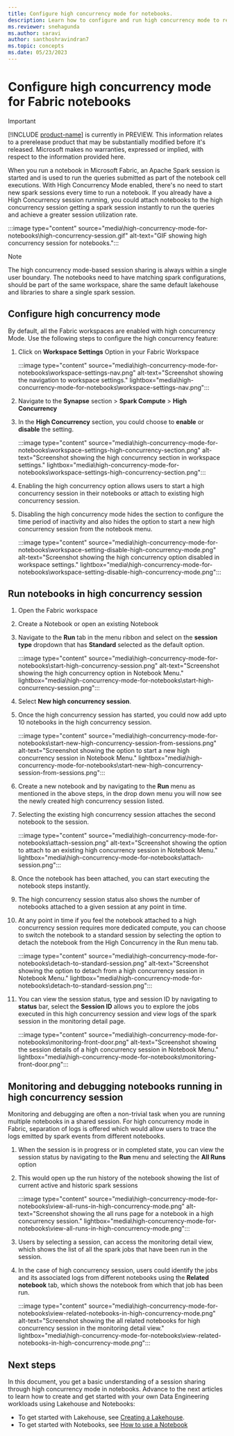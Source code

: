 ```yaml
---
title: Configure high concurrency mode for notebooks.
description: Learn how to configure and run high concurrency mode to reuse session across multiple notebooks.
ms.reviewer: snehagunda
ms.author: saravi
author: santhoshravindran7
ms.topic: concepts
ms.date: 05/23/2023
---
```


# Configure high concurrency mode for Fabric notebooks

> [!IMPORTANT]
> [!INCLUDE [product-name](../includes/product-name.md)] is currently in PREVIEW. This information relates to a prerelease product that may be substantially modified before it's released. Microsoft makes no warranties, expressed or implied, with respect to the information provided here.

When you run a notebook in Microsoft Fabric, an Apache Spark session is started and is used to run the queries submitted as part of the notebook cell executions. With High Concurrency Mode enabled, there's no need to start new spark sessions every time to run a notebook. If you already have a High Concurrency session running, you could attach notebooks to the high concurrency session getting a spark session instantly to run the queries and achieve a greater session utilization rate. 

:::image type="content" source="media\high-concurrency-mode-for-notebooks\high-concurrency-session.gif" alt-text="GIF showing high concurrency session for notebooks.":::

> [!NOTE]
> The high concurrency mode-based session sharing is always within a single user boundary. 
> The notebooks need to have matching spark configurations, should be part of the same workspace, share the same default lakehouse and libraries to share a single spark session. 

## Configure high concurrency mode 
By default, all the Fabric workspaces are enabled with high concurrency Mode. Use the following steps to configure the high concurrency feature: 

1.	Click on **Workspace Settings** Option in your Fabric Workspace

    :::image type="content" source="media\high-concurrency-mode-for-notebooks\workspace-settings-nav.png" alt-text="Screenshot showing the navigation to workspace settings." lightbox="media\high-concurrency-mode-for-notebooks\workspace-settings-nav.png":::

2.	Navigate to the **Synapse** section > **Spark Compute** > **High Concurrency** 

3.  In the **High Concurrency** section, you could choose to **enable** or **disable** the setting. 

    :::image type="content" source="media\high-concurrency-mode-for-notebooks\workspace-settings-high-concurrency-section.png" alt-text="Screenshot showing the high concurrency section in workspace settings." lightbox="media\high-concurrency-mode-for-notebooks\workspace-settings-high-concurrency-section.png":::

4. Enabling the high concurrency option allows users to start a high concurrency session in their notebooks or attach to existing high concurrency session. 

5. Disabling the high concurrency mode hides the section to configure the time period of inactivity and also hides the option to start a new high concurrency session from the notebook menu.

   :::image type="content" source="media\high-concurrency-mode-for-notebooks\workspace-setting-disable-high-concurrency-mode.png" alt-text="Screenshot showing the high concurrency option disabled in workspace settings." lightbox="media\high-concurrency-mode-for-notebooks\workspace-setting-disable-high-concurrency-mode.png":::

## Run notebooks in high concurrency session

1.	Open the Fabric workspace 

2.	Create a Notebook or open an existing Notebook

3.	Navigate to the **Run** tab in the menu ribbon and select on the **session type** dropdown that has **Standard** selected as the default option.

    :::image type="content" source="media\high-concurrency-mode-for-notebooks\start-high-concurrency-session.png" alt-text="Screenshot showing the high concurrency option in Notebook Menu." lightbox="media\high-concurrency-mode-for-notebooks\start-high-concurrency-session.png":::
    
4.	Select **New high concurrency session**. 

5.	Once the high concurrency session has started, you could now add upto 10 notebooks in the high concurrency session.

    :::image type="content" source="media\high-concurrency-mode-for-notebooks\start-new-high-concurrency-session-from-sessions.png" alt-text="Screenshot showing the option to start a new high concurrency session in Notebook Menu." lightbox="media\high-concurrency-mode-for-notebooks\start-new-high-concurrency-session-from-sessions.png":::
    
6.	Create a new notebook and by navigating to the **Run** menu as mentioned in the above steps, in the drop down menu you will now see the newly created high concurrency session listed. 

7.	Selecting the existing high concurrency session attaches the second notebook to the session.

    :::image type="content" source="media\high-concurrency-mode-for-notebooks\attach-session.png" alt-text="Screenshot showing the option to attach to an existing high concurrency session in Notebook Menu." lightbox="media\high-concurrency-mode-for-notebooks\attach-session.png":::
    
8.	Once the notebook has been attached, you can start executing the notebook steps instantly. 

9.	The high concurrency session status also shows the number of notebooks attached to a given session at any point in time. 

10. At any point in time if you feel the notebook attached to a high concurrency session requires more dedicated compute, you can choose to switch the notebook to a standard session by selecting the option to detach the notebook from the High Concurrency in the Run menu tab. 

    :::image type="content" source="media\high-concurrency-mode-for-notebooks\detach-to-standard-session.png" alt-text="Screenshot showing the option to detach from a high concurrency session in Notebook Menu." lightbox="media\high-concurrency-mode-for-notebooks\detach-to-standard-session.png":::
    
11. You can view the session status, type and session ID by navigating to **status** bar, select the **Session ID** allows you to explore the jobs executed in this high concurrency session and view logs of the spark session in the monitoring detail page.

    :::image type="content" source="media\high-concurrency-mode-for-notebooks\monitoring-front-door.png" alt-text="Screenshot showing the session details of a high concurrency session in Notebook Menu." lightbox="media\high-concurrency-mode-for-notebooks\monitoring-front-door.png":::

## Monitoring and debugging notebooks running in high concurrency session

Monitoring and debugging are often a non-trivial task when you are running multiple notebooks in a shared session. For high concurrency mode in Fabric, separation of logs is offered which would allow users to trace the logs emitted by spark events from different notebooks. 

1. When the session is in progress or in completed state, you can view the session status by navigating to the **Run** menu and selecting the **All Runs** option

2. This would open up the run history of the notebook showing the list of current active and historic spark sessions

   :::image type="content" source="media\high-concurrency-mode-for-notebooks\view-all-runs-in-high-concurrency-mode.png" alt-text="Screenshot showing the all runs page for a notebook in a high concurrency session." lightbox="media\high-concurrency-mode-for-notebooks\view-all-runs-in-high-concurrency-mode.png":::
  
3. Users by selecting a session, can access the monitoring detail view, which shows the list of all the spark jobs that have been run in the session.

4. In the case of high concurrency session, users could identify the jobs and its associated logs from different notebooks using the **Related notebook** tab, which shows the notebook from which that job has been run.

   :::image type="content" source="media\high-concurrency-mode-for-notebooks\view-related-notebooks-in-high-concurrency-mode.png" alt-text="Screenshot showing the all related notebooks for high concurrency session in the monitoring detail view." lightbox="media\high-concurrency-mode-for-notebooks\view-related-notebooks-in-high-concurrency-mode.png":::

## Next steps

In this document, you get a basic understanding of a session sharing through high concurrency mode in notebooks. Advance to the next articles to learn how to create and get started with your own Data Engineering workloads using Lakehouse and Notebooks:

- To get started with Lakehouse, see [Creating a Lakehouse](create-lakehouse.md).
- To get started with Notebooks, see [How to use a Notebook](how-to-use-notebook.md)

